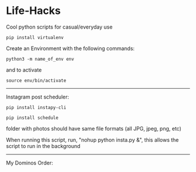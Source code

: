 # Life-Hacks
Cool python scripts for casual/everyday use

``
pip install virtualenv
``

Create an Environment with the following commands:

``
python3 -m name_of_env env
``

and to activate

``
source env/bin/activate
``

-----------------------------------------------------

Instagram post scheduler:

``
pip install instapy-cli
``

``
pip install schedule
``

folder with photos should have same file formats (all JPG, jpeg, png, etc)


When running this script, run, "nohup python insta.py &", this allows the script to run in the background

-----------------------------------------------------

My Dominos Order: 

